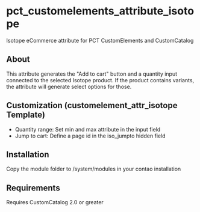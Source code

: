 pct_customelements_attribute_isotope
===================================

Isotope eCommerce attribute for PCT CustomElements and CustomCatalog

About
---
This attribute generates the "Add to cart" button and a quantity input connected to the selected Isotope product. If the product contains variants, the attribute will generate select options for those.

Customization (customelement_attr_isotope Template)
---
- Quantity range: Set min and max attribute in the input field
- Jump to cart: Define a page id in the iso_jumpto hidden field

Installation
---
Copy the module folder to /system/modules in your contao installation

Requirements
---
Requires CustomCatalog 2.0 or greater

